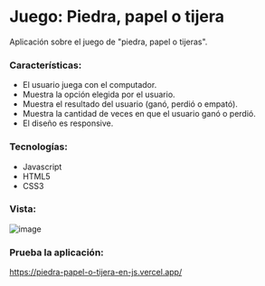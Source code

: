 # Juego: Piedra, papel o tijera
Aplicación sobre el juego de "piedra, papel o tijeras".

### Características:
- El usuario juega con el computador.
- Muestra la opción elegida por el usuario.
- Muestra el resultado del usuario (ganó, perdió o empató).
- Muestra la cantidad de veces en que el usuario ganó o perdió.
- El diseño es responsive.

### Tecnologías:
- Javascript
- HTML5
- CSS3

### Vista:
![image](https://user-images.githubusercontent.com/96211574/180676753-75c5f331-fd19-490a-947d-4e21022d6fed.png)

### Prueba la aplicación:
https://piedra-papel-o-tijera-en-js.vercel.app/
